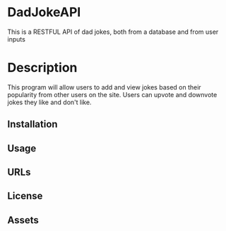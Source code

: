 # DadJokeAPI
This is a RESTFUL API of dad jokes, both from a database and from user inputs

# Description
This program will allow users to add and view jokes based on their popularity from other users on the site. Users can upvote and downvote jokes they like and don't like.


## Installation


## Usage

## URLs


## License

## Assets